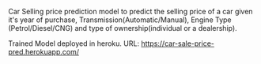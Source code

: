 Car Selling price prediction model to predict the selling price of a car given it's year of purchase, Transmission(Automatic/Manual), Engine Type (Petrol/Diesel/CNG) and type of ownership(individual or a dealership).

Trained Model deployed in heroku.
URL: https://car-sale-price-pred.herokuapp.com/
